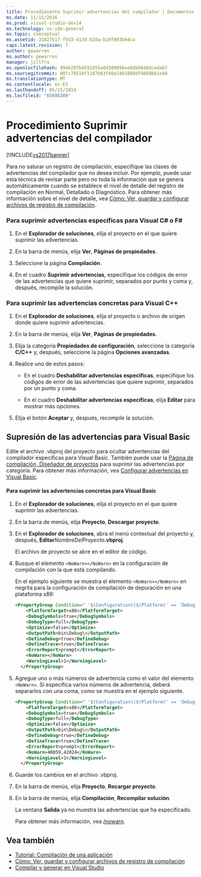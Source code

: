 ```yaml
---
title: Procedimiento Suprimir advertencias del compilador | Documentos de Microsoft
ms.date: 11/15/2016
ms.prod: visual-studio-dev14
ms.technology: vs-ide-general
ms.topic: conceptual
ms.assetid: 31827b17-f933-413d-b28a-b19f903b64ca
caps.latest.revision: 7
author: gewarren
ms.author: gewarren
manager: jillfra
ms.openlocfilehash: 994b29fb4592d55a04389896ee9db8848dceda67
ms.sourcegitcommit: 08fc78516f1107b83f46e2401888df4868bb1e40
ms.translationtype: MT
ms.contentlocale: es-ES
ms.lasthandoff: 05/15/2019
ms.locfileid: "65695389"
---
```

# <a name="how-to-suppress-compiler-warnings"></a>Procedimiento Suprimir advertencias del compilador

[!INCLUDE[vs2017banner](../includes/vs2017banner.md)]

Para no saturar un registro de compilación, especifique las clases de advertencias del compilador que no desea incluir. Por ejemplo, puede usar esta técnica de revisar parte pero no toda la información que se genera automáticamente cuando se establece el nivel de detalle del registro de compilación en Normal, Detallado o Diagnóstico. Para obtener más información sobre el nivel de detalle, vea [Cómo: Ver, guardar y configurar archivos de registro de compilación](../ide/how-to-view-save-and-configure-build-log-files.md).

### <a name="to-suppress-specific-warnings-for-visual-c-or-f"></a>Para suprimir advertencias específicas para Visual C# o F\#

1. En el **Explorador de soluciones**, elija el proyecto en el que quiere suprimir las advertencias.

2. En la barra de menús, elija **Ver**, **Páginas de propiedades**.

3. Seleccione la página **Compilación**.

4. En el cuadro **Suprimir advertencias**, especifique los códigos de error de las advertencias que quiere suprimir, separados por punto y coma y, después, recompile la solución.

### <a name="to-suppress-specific-warnings-for-visual-c"></a>Para suprimir las advertencias concretas para Visual C++

1. En el **Explorador de soluciones**, elija el proyecto o archivo de origen donde quiere suprimir advertencias.

2. En la barra de menús, elija **Ver**, **Páginas de propiedades**.

3. Elija la categoría **Propiedades de configuración**, seleccione la categoría **C/C++** y, después, seleccione la página **Opciones avanzadas**.

4. Realice uno de estos pasos:

    - En el cuadro **Deshabilitar advertencias específicas**, especifique los códigos de error de las advertencias que quiere suprimir, separados por un punto y coma.

    - En el cuadro **Deshabilitar advertencias específicas**, elija **Editar** para mostrar más opciones.

5. Elija el botón **Aceptar** y, después, recompile la solución.

## <a name="suppressing-warnings-for-visual-basic"></a>Supresión de las advertencias para Visual Basic

Edite el archivo .vbproj del proyecto para ocultar advertencias del compilador específicas para Visual Basic. También puede usar la [Página de compilación, Diseñador de proyectos](../ide/reference/compile-page-project-designer-visual-basic.md) para suprimir las advertencias por categoría. Para obtener más información, vea [Configurar advertencias en Visual Basic](../ide/configuring-warnings-in-visual-basic.md).

#### <a name="to-suppress-specific-warnings-for-visual-basic"></a>Para suprimir las advertencias concretas para Visual Basic

1. En el **Explorador de soluciones**, elija el proyecto en el que quiere suprimir las advertencias.

2. En la barra de menús, elija **Proyecto**, **Descargar proyecto**.

3. En el **Explorador de soluciones**, abra el menú contextual del proyecto y, después, **Editar**_NombreDelProyecto_**.vbproj**.

    El archivo de proyecto se abre en el editor de código.

4. Busque el elemento `<NoWarn></NoWarn>` en la configuración de compilación con la que está compilando.

    En el ejemplo siguiente se muestra el elemento `<NoWarn></NoWarn>` en negrita para la configuración de compilación de depuración en una plataforma x86:

   ```xml
   <PropertyGroup Condition=" '$(Configuration)|$(Platform)' == 'Debug|x86' ">
       <PlatformTarget>x86</PlatformTarget>
       <DebugSymbols>true</DebugSymbols>
       <DebugType>full</DebugType>
       <Optimize>false</Optimize>
       <OutputPath>bin\Debug\</OutputPath>
       <DefineDebug>true</DefineDebug>
       <DefineTrace>true</DefineTrace>
       <ErrorReport>prompt</ErrorReport>
       <NoWarn></NoWarn>
       <WarningLevel>1</WarningLevel>
     </PropertyGroup>
   ```

5. Agregue uno o más números de advertencia como el valor del elemento `<NoWarn>`. Si especifica varios números de advertencia, deberá separarlos con una coma, como se muestra en el ejemplo siguiente.

   ```xml
   <PropertyGroup Condition=" '$(Configuration)|$(Platform)' == 'Debug|x86' ">
       <PlatformTarget>x86</PlatformTarget>
       <DebugSymbols>true</DebugSymbols>
       <DebugType>full</DebugType>
       <Optimize>false</Optimize>
       <OutputPath>bin\Debug\</OutputPath>
       <DefineDebug>true</DefineDebug>
       <DefineTrace>true</DefineTrace>
       <ErrorReport>prompt</ErrorReport>
       <NoWarn>40059,42024</NoWarn>
       <WarningLevel>1</WarningLevel>
     </PropertyGroup>
   ```

6. Guarde los cambios en el archivo .vbproj.

7. En la barra de menús, elija **Proyecto**, **Recargar proyecto**.

8. En la barra de menús, elija **Compilación**, **Recompilar solución**.

    La ventana **Salida** ya no muestra las advertencias que ha especificado.

   Para obtener más información, vea [/nowarn](https://msdn.microsoft.com/library/7ebf2106-0652-4fdc-bf60-70fc86465d83).

## <a name="see-also"></a>Vea también

- [Tutorial: Compilación de una aplicación](../ide/walkthrough-building-an-application.md)
- [Cómo: Ver, guardar y configurar archivos de registro de compilación](../ide/how-to-view-save-and-configure-build-log-files.md)
- [Compilar y generar en Visual Studio](../ide/compiling-and-building-in-visual-studio.md)
